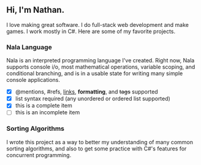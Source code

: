 ## Hi, I'm Nathan.
I love making great software. I do full-stack web development and make games. I work mostly in C#. Here are some of my favorite projects.

### Nala Language
Nala is an interpreted programming language I've created. Right now, Nala supports console i/o, most mathematical operations, variable scoping, and conditional branching, and is in a usable state for writing many simple console applications. 

- [x] @mentions, #refs, [links](), **formatting**, and <del>tags</del> supported
- [x] list syntax required (any unordered or ordered list supported)
- [x] this is a complete item
- [ ] this is an incomplete item

### Sorting Algorithms
I wrote this project as a way to better my understanding of many common sorting algorithms, and also to get some practice with C#'s features for concurrent programming.


